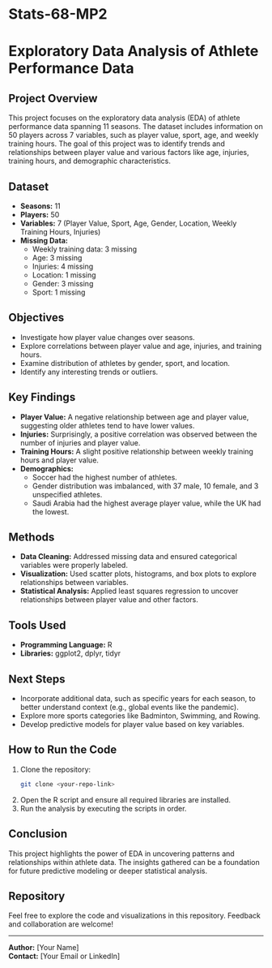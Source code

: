 # Stats-68-MP2
# Exploratory Data Analysis of Athlete Performance Data

## Project Overview
This project focuses on the exploratory data analysis (EDA) of athlete performance data spanning 11 seasons. The dataset includes information on 50 players across 7 variables, such as player value, sport, age, and weekly training hours. The goal of this project was to identify trends and relationships between player value and various factors like age, injuries, training hours, and demographic characteristics.

## Dataset
- **Seasons:** 11
- **Players:** 50
- **Variables:** 7 (Player Value, Sport, Age, Gender, Location, Weekly Training Hours, Injuries)
- **Missing Data:**
  - Weekly training data: 3 missing
  - Age: 3 missing
  - Injuries: 4 missing
  - Location: 1 missing
  - Gender: 3 missing
  - Sport: 1 missing

## Objectives
- Investigate how player value changes over seasons.
- Explore correlations between player value and age, injuries, and training hours.
- Examine distribution of athletes by gender, sport, and location.
- Identify any interesting trends or outliers.

## Key Findings
- **Player Value:** A negative relationship between age and player value, suggesting older athletes tend to have lower values.
- **Injuries:** Surprisingly, a positive correlation was observed between the number of injuries and player value.
- **Training Hours:** A slight positive relationship between weekly training hours and player value.
- **Demographics:**
  - Soccer had the highest number of athletes.
  - Gender distribution was imbalanced, with 37 male, 10 female, and 3 unspecified athletes.
  - Saudi Arabia had the highest average player value, while the UK had the lowest.

## Methods
- **Data Cleaning:** Addressed missing data and ensured categorical variables were properly labeled.
- **Visualization:** Used scatter plots, histograms, and box plots to explore relationships between variables.
- **Statistical Analysis:** Applied least squares regression to uncover relationships between player value and other factors.

## Tools Used
- **Programming Language:** R
- **Libraries:** ggplot2, dplyr, tidyr

## Next Steps
- Incorporate additional data, such as specific years for each season, to better understand context (e.g., global events like the pandemic).
- Explore more sports categories like Badminton, Swimming, and Rowing.
- Develop predictive models for player value based on key variables.

## How to Run the Code
1. Clone the repository:
   ```bash
   git clone <your-repo-link>
   ```
2. Open the R script and ensure all required libraries are installed.
3. Run the analysis by executing the scripts in order.

## Conclusion
This project highlights the power of EDA in uncovering patterns and relationships within athlete data. The insights gathered can be a foundation for future predictive modeling or deeper statistical analysis.

## Repository
Feel free to explore the code and visualizations in this repository. Feedback and collaboration are welcome!

---

**Author:** [Your Name]  
**Contact:** [Your Email or LinkedIn]

